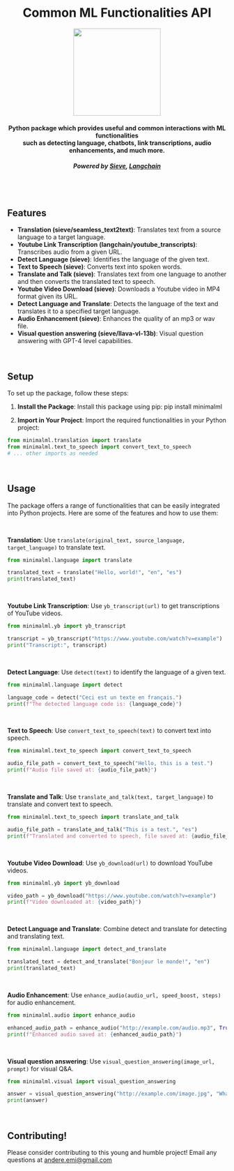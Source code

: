 
<div align="center"> 
    <h1>Common ML Functionalities API</h1>
    <img src="./cover-image.png" height="200" width="200">
    <h4>
    Python package which provides useful and common interactions with ML functionalities <br /> such as detecting language, chatbots, 
    link transcriptions, audio enhancements, and much more.  
    </h4>
    <h5>Powered by <a href="https://www.sievedata.com/">Sieve</a>, <a href="https://www.langchain.com/">Langchain</a></h5>

</div>

<br />
<br />

## Features

- **Translation (sieve/seamless_text2text)**: Translates text from a source language to a target language.
- **Youtube Link Transcription (langchain/youtube_transcripts)**: Transcribes audio from a given URL.
- **Detect Language (sieve)**: Identifies the language of the given text.
- **Text to Speech (sieve)**: Converts text into spoken words.
- **Translate and Talk (sieve)**: Translates text from one language to another and then converts the translated text to speech.
- **Youtube Video Download (sieve)**: Downloads a Youtube video in MP4 format given its URL.
- **Detect Language and Translate**: Detects the language of the text and translates it to a specified target language.
- **Audio Enhancement (sieve)**: Enhances the quality of an mp3 or wav file. 
- **Visual question answering (sieve/llava-vl-13b)**: Visual question answering with GPT-4 level capabilities.


<br />

## Setup

To set up the package, follow these steps:

1. **Install the Package**: Install this package using pip:
pip install minimalml

2. **Import in Your Project**: Import the required functionalities in your Python project:
```python
from minimalml.translation import translate
from minimalml.text_to_speech import convert_text_to_speech
# ... other imports as needed
```

<br />

## Usage

The package offers a range of functionalities that can be easily integrated into Python projects. Here are some of the features and how to use them:

<br />

**Translation**: Use `translate(original_text, source_language, target_language)` to translate text. <br />
```python
from minimalml.language import translate

translated_text = translate("Hello, world!", "en", "es")
print(translated_text)
```
<br />

**Youtube Link Transcription**: Use `yb_transcript(url)` to get transcriptions of YouTube videos. <br />
```python
from minimalml.yb import yb_transcript

transcript = yb_transcript("https://www.youtube.com/watch?v=example")
print("Transcript:", transcript)
```
<br />

**Detect Language**: Use `detect(text)` to identify the language of a given text. <br />
```python
from minimalml.language import detect

language_code = detect("Ceci est un texte en français.")
print(f"The detected language code is: {language_code}")
```
<br />

**Text to Speech**: Use `convert_text_to_speech(text)` to convert text into speech. <br />
```python
from minimalml.text_to_speech import convert_text_to_speech

audio_file_path = convert_text_to_speech("Hello, this is a test.")
print(f"Audio file saved at: {audio_file_path}")
```
<br />

**Translate and Talk**: Use `translate_and_talk(text, target_language)` to translate and convert text to speech. <br />
```python
from minimalml.text_to_speech import translate_and_talk

audio_file_path = translate_and_talk("This is a test.", "es")
print(f"Translated and converted to speech, file saved at: {audio_file_path}")
```
<br />

**Youtube Video Download**: Use `yb_download(url)` to download YouTube videos. <br />
```python
from minimalml.yb import yb_download

video_path = yb_download("https://www.youtube.com/watch?v=example")
print(f"Video downloaded at: {video_path}")
```
<br />

**Detect Language and Translate**: Combine detect and translate for detecting and translating text. <br />
```python
from minimalml.language import detect_and_translate

translated_text = detect_and_translate("Bonjour le monde!", "en")
print(translated_text)
```
<br />

**Audio Enhancement**: Use `enhance_audio(audio_url, speed_boost, steps)` for audio enhancement. <br />
```python
from minimalml.audio import enhance_audio

enhanced_audio_path = enhance_audio("http://example.com/audio.mp3", True, 50)
print(f"Enhanced audio saved at: {enhanced_audio_path}")
```
<br />

**Visual question answering**: Use `visual_question_answering(image_url, prompt)` for visual Q&A. <br /> 
```python
from minimalml.visual import visual_question_answering

answer = visual_question_answering("http://example.com/image.jpg", "What is depicted in this image?")
print(answer)
```
<br />


## Contributing!
Please consider contributing to this young and humble project! 
Email any questions at andere.emi@gmail.com